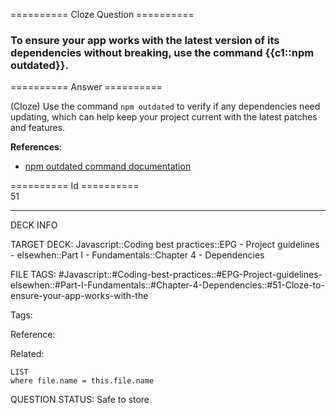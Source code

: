 ========== Cloze Question ==========

###  To ensure your app works with the latest version of its dependencies without breaking, use the command {{c1::npm outdated}}.  

========== Answer ==========  

(Cloze) Use the command `npm outdated` to verify if any dependencies need updating, which can help keep your project current with the latest patches and features.

**References**:

-   [npm outdated command documentation](https://docs.npmjs.com/cli/outdated)

========== Id ==========  
51

---

DECK INFO

TARGET DECK: Javascript::Coding best practices::EPG - Project guidelines - elsewhen::Part I - Fundamentals::Chapter 4 - Dependencies

FILE TAGS: #Javascript::#Coding-best-practices::#EPG-Project-guidelines-elsewhen::#Part-I-Fundamentals::#Chapter-4-Dependencies::#51-Cloze-to-ensure-your-app-works-with-the

Tags:

Reference:

Related:

```dataview
LIST
where file.name = this.file.name
```

QUESTION STATUS: Safe to store
